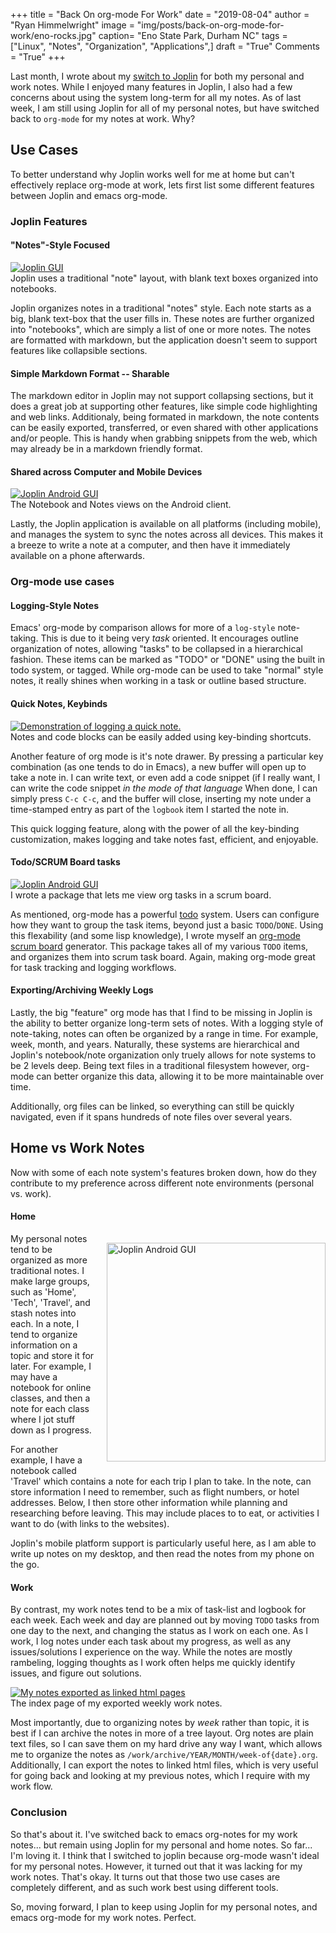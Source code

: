 +++
title  = "Back On org-mode For Work"
date   = "2019-08-04"
author = "Ryan Himmelwright"
image  = "img/posts/back-on-org-mode-for-work/eno-rocks.jpg"
caption= "Eno State Park, Durham NC"
tags   = ["Linux", "Notes", "Organization", "Applications",]
draft  = "True"
Comments = "True"
+++

Last month, I wrote about my [switch to Joplin](post/switched-to-joplin-notes/)
for both my personal and work notes. While I enjoyed many features in Joplin, I
also had a few concerns about using the system long-term for all my notes.
As of last week, I am still using Joplin for all of my personal notes, but have switched
back to `org-mode` for my notes at work. Why?

<!--more-->

## Use Cases
To better understand why Joplin works well for me at home but can't effectively
replace org-mode at work, lets first list some different features between Joplin and
emacs org-mode.

### Joplin Features
#### "Notes"-Style Focused
<a href="/img/posts/back-on-org-mode-for-work/joplin-gui.png">
<img alt="Joplin GUI" src="/img/posts/back-on-org-mode-for-work/joplin-gui.png" style="max-width: 100%;"/></a>
<div class="caption">Joplin uses a traditional "note" layout, with blank text
boxes organized into notebooks.</div>

Joplin organizes notes in a traditional "notes" style. Each note starts as a
big, blank text-box that the user fills in. These notes are further organized
into "notebooks", which are simply a list of one or more notes. The notes are
formatted with markdown, but the application doesn't seem to support features
like collapsible sections.

#### Simple Markdown Format -- Sharable
The markdown editor in Joplin may not support collapsing sections, but it does
a great job at supporting other features, like simple code highlighting and web
links. Additionaly, being formated in markdown, the note contents can be easily
exported, transferred, or even shared with other applications and/or people.
This is handy when grabbing snippets from the web, which may already be in a
markdown friendly format.

#### Shared across Computer and Mobile Devices
<a href="/img/posts/back-on-org-mode-for-work/joplin-android.png">
<img alt="Joplin Android GUI" src="/img/posts/back-on-org-mode-for-work/joplin-android.png" style="max-width: 100%;"/></a>
<div class="caption">The Notebook and Notes views on the Android client.</div>

Lastly, the Joplin application is available on all platforms (including
mobile), and manages the system to sync the notes across all devices. This
makes it a breeze to write a note at a computer, and then have it immediately
available on a phone afterwards.

### Org-mode use cases
#### Logging-Style Notes
Emacs' org-mode by comparison allows for more of a `log-style` note-taking.
This is due to it being very *task* oriented. It encourages outline
organization of notes, allowing "tasks" to be collapsed in a hierarchical
fashion. These items can be marked as "TODO" or "DONE" using the built in todo
system, or tagged. While org-mode can be used to take "normal" style notes, it
really shines when working in a task or outline based structure.

#### Quick Notes, Keybinds

<a href='../../img/posts/back-on-org-mode-for-work/note-demo.gif'>
<img alt="Demonstration of logging a quick note." src="../../img/posts/back-on-org-mode-for-work/note-demo-pre.png" onmouseover="this.src='../../img/posts/back-on-org-mode-for-work/note-demo.gif'" onmouseout="this.src='../../img/posts/back-on-org-mode-for-work/note-demo-pre.png'" style="max-width: 100%;"/>
</a>
<div class="caption">Notes and code blocks can be easily added using
key-binding shortcuts.</div>

Another feature of org mode is it's note drawer. By pressing a particular key
combination (as one tends to do in Emacs), a new buffer will open up to take a
note in. I can write text, or even add a code snippet (if I really want, I can
write the code snippet *in the mode of that language* When done, I can simply
press `C-c C-c`, and the buffer will close, inserting my note under a
time-stamped entry as part of the `logbook` item I started the note in.

This quick logging feature, along with the power of all the key-binding
customization, makes logging and take notes fast, efficient, and enjoyable.

#### Todo/SCRUM Board tasks

<a href="/img/posts/back-on-org-mode-for-work/scrum-board.png">
<img alt="Joplin Android GUI" src="/img/posts/back-on-org-mode-for-work/scrum-board.png" style="max-width: 100%;"/></a>
<div class="caption">I wrote a package that lets me view org tasks in a
scrum board.</div>

As mentioned, org-mode has a powerful [todo]() system. Users can configure how
they want to group the task items, beyond just a basic `TODO`/`DONE`. Using
this flexability (and some lisp knowledge), I wrote myself an [org-mode scrum
board](https://github.com/himmAllRight/ry-org-scrum) generator. This package
takes all of my various `TODO` items, and organizes them into scrum task board.
Again, making org-mode great for task tracking and logging workflows.

#### Exporting/Archiving Weekly Logs
Lastly, the big "feature" org mode has that I find to be missing in Joplin is
the ability to better organize long-term sets of notes. With a logging style of
note-taking, notes can often be organized by a range in time. For example,
week, month, and years. Naturally, these systems are hierarchical and Joplin's
notebook/note organization only truely allows for note systems to be 2 levels
deep. Being text files in a traditional filesystem however, org-mode can better
organize this data, allowing it to be more maintainable over time.

Additionally, org files can be linked, so everything can still be quickly
navigated, even if it spans hundreds of note files over several years.

## Home vs Work Notes

Now with some of each note system's features broken down, how do they
contribute to my preference across different note environments (personal vs.
work).

#### Home
<a href="/img/posts/back-on-org-mode-for-work/joplin-travel-notes.jpg">
<img alt="Joplin Android GUI" src="/img/posts/back-on-org-mode-for-work/joplin-travel-notes.jpg" style="max-width: 100%; width: 350px; float: right; padding: 15px 0px 10px 20px"/></a>

My personal notes tend to be organized as more traditional notes. I make large
groups, such as 'Home', 'Tech', 'Travel', and stash notes into each. In a note,
I tend to organize information on a topic and store it for later. For example,
I may have a notebook for online classes, and then a note for each class where
I jot stuff down as I progress.

For another example, I have a notebook called 'Travel' which contains a note for
each trip I plan to take.  In the note, can store information I need to
remember, such as flight numbers, or hotel addresses. Below, I then store other
information while planning and researching before leaving. This may include
places to to eat, or activities I want to do (with links to the websites).

Joplin's mobile platform support is particularly useful here, as I am able to
write up notes on my desktop, and then read the notes from my phone on the go.

#### Work

By contrast, my work notes tend to be a mix of task-list and logbook for each
week. Each week and day are planned out by moving `TODO` tasks from one day to
the next, and changing the status as I work on each one. As I work, I log notes
under each task about my progress, as well as any issues/solutions I experience
on the way. While the notes are mostly rambeling, logging thoughts as I work
often helps me quickly identify issues, and figure out solutions.

<a href="/img/posts/back-on-org-mode-for-work/exported-notes.png">
<img alt="My notes exported as linked html pages" src="/img/posts/back-on-org-mode-for-work/exported-notes.png" style="max-width: 100%;"/></a>
<div class="caption">The index page of my exported weekly work notes.</div>

Most importantly, due to organizing notes by *week* rather than topic, it is
best if I can archive the notes in more of a tree layout. Org notes are plain
text files, so I can save them on my hard drive any way I want, which allows me
to organize the notes as `/work/archive/YEAR/MONTH/week-of{date}.org`.
Additionally, I can export the notes to linked html files, which is very
useful for going back and looking at my previous notes, which I require with my
work flow.


### Conclusion

So that's about it. I've switched back to emacs org-notes for my work notes...
but remain using Joplin for my personal and home notes. So far... I'm loving
it. I think that I switched to joplin because org-mode wasn't ideal for my
personal notes. However, it turned out that it was lacking for my work
notes. That's okay. It turns out that those two use cases are completely
different, and as such work best using different tools.

So, moving forward, I plan to keep using Joplin for my personal notes, and
emacs org-mode for my work notes. Perfect.
